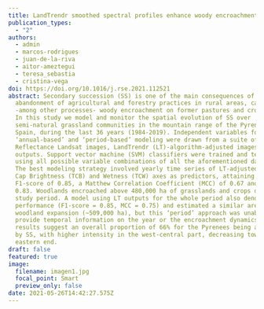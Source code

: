 ```yaml
---
title: LandTrendr smoothed spectral profiles enhance woody encroachment monitoring
publication_types:
  - "2"
authors:
  - admin
  - marcos-rodrigues
  - juan-de-la-riva
  - aitor-ameztegui
  - teresa_sebastia
  - cristina-vega
doi: https://doi.org/10.1016/j.rse.2021.112521
abstract: Secondary succession (SS) is one of the main consequences of the
  abandonment of agricultural and forestry practices in rural areas, causing
  -among other processes- woody encroachment on former pastures and croplands.
  In this study we model and monitor the spatial evolution of SS over
  semi-natural grassland communities in the mountain range of the Pyrenees in
  Spain, during the last 36 years (1984-2019). Independent variables for
  ‘annual-based’ and ‘period-based’ modeling were drawn from a suite of Surface
  Reflectance Landsat images, LandTrendr (LT)-algorithm-adjusted images and LT
  outputs. Support vector machine (SVM) classifiers were trained and tested
  using all possible variable combinations of all the aforementioned datasets.
  The best modeling strategy involved yearly time series of LT-adjusted Tasseled
  Cap Brightness (TCB) and Wetness (TCW) axes as predictors, attaining a
  F1-score of 0.85, a Matthew Correlation Coefficient (MCC) of 0.67 and an AUC
  0.83. Woodlands encroached above 480,000 ha of grasslands and crops during the
  study period. A model using LT outputs for the whole period also denoted good
  performance (F1-score = 0.85, MCC = 0.75) and estimated a similar area of
  woodland expansion (~509,000 ha), but this ‘period’ approach was unable to
  provide temporal information on the year or the encroachment dynamics. Our
  results suggest an overall proportion of 66% for the Pyrenees being affected
  by SS, with higher intensity in the west-central part, decreasing towards the
  eastern end.
draft: false
featured: true
image:
  filename: imagen1.jpg
  focal_point: Smart
  preview_only: false
date: 2021-05-26T14:42:27.575Z
---
```

